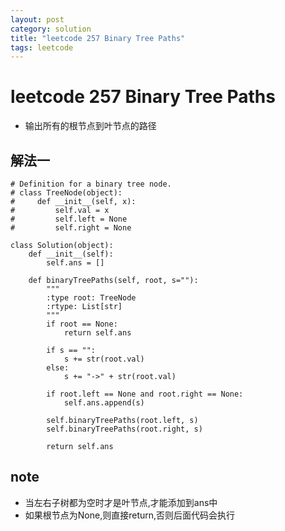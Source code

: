 ```yaml
---
layout: post
category: solution
title: "leetcode 257 Binary Tree Paths"
tags: leetcode
---
```


# leetcode 257 Binary Tree Paths

* 输出所有的根节点到叶节点的路径

## 解法一
```
# Definition for a binary tree node.
# class TreeNode(object):
#     def __init__(self, x):
#         self.val = x
#         self.left = None
#         self.right = None

class Solution(object):
    def __init__(self):
        self.ans = []
        
    def binaryTreePaths(self, root, s=""):
        """
        :type root: TreeNode
        :rtype: List[str]
        """
        if root == None:
            return self.ans
        
        if s == "":
            s += str(root.val)
        else:
            s += "->" + str(root.val)
            
        if root.left == None and root.right == None:
            self.ans.append(s)
        
        self.binaryTreePaths(root.left, s)
        self.binaryTreePaths(root.right, s)

        return self.ans
```

## note

* 当左右子树都为空时才是叶节点,才能添加到ans中
* 如果根节点为None,则直接return,否则后面代码会执行

